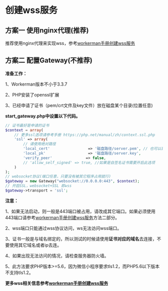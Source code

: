 # 创建wss服务

## 方案一 使用nginx代理(推荐)
推荐使用nginx代理来实现wss，参考[workerman手册创建wss服务](https://doc.workerman.net/faq/secure-websocket-server.html)

## 方案二 配置Gateway(不推荐)
**准备工作：**

1、Workerman版本不小于3.3.7

2、PHP安装了openssl扩展

3、已经申请了证书（pem/crt文件及key文件）放在磁盘某个目录(位置任意)


**start_gateway.php中设置以下代码。**

```php
// 证书最好是申请的证书
$context = array(
    // 更多ssl选项请参考手册 https://php.net/manual/zh/context.ssl.php
    'ssl' => array(
        // 请使用绝对路径
        'local_cert'                 => '磁盘路径/server.pem', // 也可以是crt文件
        'local_pk'                   => '磁盘路径/server.key',
        'verify_peer'               => false,
        // 'allow_self_signed' => true, //如果是自签名证书需要开启此选项
    )
);
// websocket协议(端口任意，只要没有被其它程序占用就行)
$gateway = new Gateway("websocket://0.0.0.0:443", $context);
// 开启SSL，websocket+SSL 即wss
$gateway->transport = 'ssl';
```

**注意：**

1、如果无法启动，则一般是443端口被占用，请改成其它端口。如果必须使用443端口请参考[workerman手册创建wss服务](https://doc.workerman.net/faq/secure-websocket-server.html)方法二部分。

2、wss端口只能通过wss协议访问，ws无法访问wss端口。

3、证书一般是与域名绑定的，所以测试的时候请使用**证书对应的域名**去连接，不要使用其它域名或者ip去连。

4、如果出现无法访问的情况，请检查服务器防火墙。

5、此方法要求PHP版本>=5.6，因为微信小程序要求tls1.2，而PHP5.6以下版本不支持tls1.2。

**更多wss相关信息参考[workerman手册创建wss服务](https://doc.workerman.net/faq/secure-websocket-server.html)**
